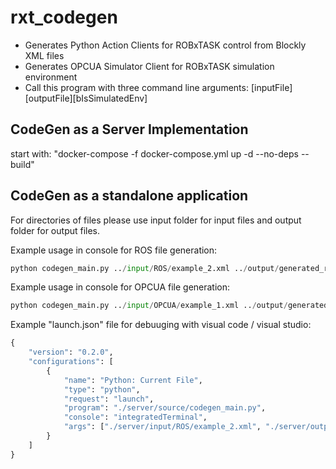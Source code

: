 # rxt_codegen
- Generates Python Action Clients for ROBxTASK control from Blockly XML files
- Generates OPCUA Simulator Client for ROBxTASK simulation environment
- Call this program with three command line arguments: [inputFile][outputFile][bIsSimulatedEnv]


## CodeGen as a Server Implementation

start with: "docker-compose -f docker-compose.yml up -d --no-deps --build"

## CodeGen as a standalone application
For directories of files please use input folder for input files and output folder for output files. 

Example usage in console for ROS file generation: 

```python
python codegen_main.py ../input/ROS/example_2.xml ../output/generated_results/ false
```

Example usage in console for OPCUA file generation: 

```python
python codegen_main.py ../input/OPCUA/example_1.xml ../output/generated_results/ true
```

Example "launch.json" file for debuuging with visual code / visual studio:

```python
{
    "version": "0.2.0",
    "configurations": [
        {
            "name": "Python: Current File",
            "type": "python",
            "request": "launch",
            "program": "./server/source/codegen_main.py",
            "console": "integratedTerminal",
            "args": ["./server/input/ROS/example_2.xml", "./server/output/generated_results/", "false"]
        }
    ]
}
```
